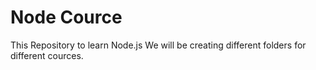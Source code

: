 # Node Cource

This Repository to learn Node.js
We will be creating different folders for different cources. 